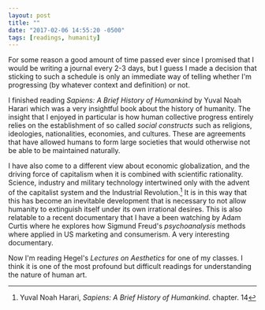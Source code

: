 ```yaml
---
layout: post
title: ""
date: "2017-02-06 14:55:20 -0500"
tags: [readings, humanity]
---
```


For some reason a good amount of time passed ever since I promised that I would be writing a journal every 2-3 days, but I guess I made a decision that sticking to such a schedule is only an immediate way of telling whether I'm progressing (by whatever context and definition) or not.

I finished reading *Sapiens: A Brief History of Humankind* by Yuval Noah Harari which was a very insightful book about the history of humanity. The insight that I enjoyed in particular is how human collective progress entirely relies on the establishment of so called *social constructs* such as religions, ideologies, nationalities, economies, and cultures. These are agreements that have allowed humans to form large societies that would otherwise not be able to be maintained naturally.

I have also come to a different view about economic globalization, and the driving force of capitalism when it is combined with scientific rationality. Science, industry and military technology intertwined only with the advent of the capitalist system and the Industrial Revolution.[^358e5bf8] It is in this way that this has become an inevitable development that is necessary to not allow humanity to extinguish itself under its own irrational desires. This is also relatable to a recent documentary that I have a been watching by Adam Curtis where he explores how Sigmund Freud's *psychoanalysis* methods where applied in US marketing and consumerism. A very interesting documentary.

Now I'm reading Hegel's *Lectures on Aesthetics* for one of my classes. I think it is one of the most profound but difficult readings for understanding the nature of human art.

[^358e5bf8]: Yuval Noah Harari, *Sapiens: A Brief History of Humankind*. chapter. 14
